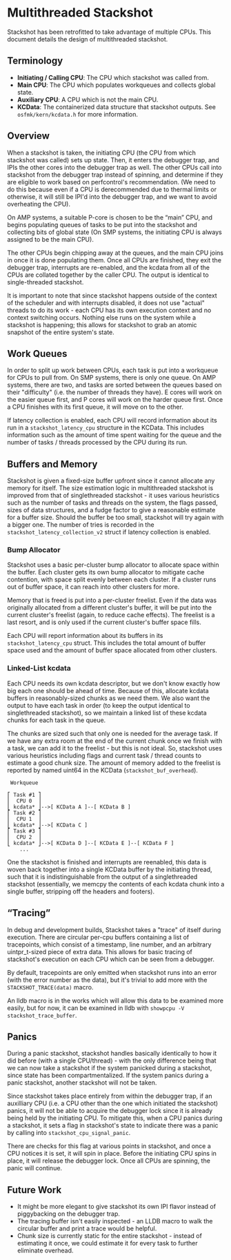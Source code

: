 # Multithreaded Stackshot

Stackshot has been retrofitted to take advantage of multiple CPUs. This document
details the design of multithreaded stackshot.

## Terminology

- **Initiating / Calling CPU**: The CPU which stackshot was called from.
- **Main CPU**: The CPU which populates workqueues and collects global state.
- **Auxiliary CPU**: A CPU which is not the main CPU.
- **KCData**: The containerized data structure that stackshot outputs. See
  `osfmk/kern/kcdata.h` for more information.

## Overview

When a stackshot is taken, the initiating CPU (the CPU from which stackshot was
called) sets up state. Then, it enters the debugger trap, and IPIs the other
cores into the debugger trap as well. The other CPUs call into stackshot from
the debugger trap instead of spinning, and determine if they are eligible to
work based on perfcontrol's recommendation. (We need to do this because even if
a CPU is derecommended due to thermal limits or otherwise, it will still be
IPI'd into the debugger trap, and we want to avoid overheating the CPU).

On AMP systems, a suitable P-core is chosen to be the “main” CPU, and begins
populating queues of tasks to be put into the stackshot and collecting bits of
global state (On SMP systems, the initiating CPU is always assigned to be the
main CPU).

The other CPUs begin chipping away at the queues, and the main CPU joins
in once it is done populating them. Once all CPUs are finished, they exit the
debugger trap, interrupts are re-enabled, and the kcdata from all of the CPUs
are collated together by the caller CPU. The output is identical to
single-threaded stackshot.

It is important to note that since stackshot happens outside of the context of
the scheduler and with interrupts disabled, it does not use "actual" threads to
do its work - each CPU has its own execution context and no context switching
occurs. Nothing else runs on the system while a stackshot is happening; this
allows for stackshot to grab an atomic snapshot of the entire system's state.

## Work Queues

In order to split up work between CPUs, each task is put into a workqueue for
CPUs to pull from. On SMP systems, there is only one queue. On AMP systems,
there are two, and tasks are sorted between the queues based on their
"difficulty" (i.e. the number of threads they have). E cores will work on the
easier queue first, and P cores will work on the harder queue first. Once a CPU
finishes with its first queue, it will move on to the other.

If latency collection is enabled, each CPU will record information about its run
in a `stackshot_latency_cpu` structure in the KCData. This includes information
such as the amount of time spent waiting for the queue and the number of tasks /
threads processed by the CPU during its run.

## Buffers and Memory

Stackshot is given a fixed-size buffer upfront since it cannot allocate any
memory for itself. The size estimation logic in multithreaded stackshot is
improved from that of singlethreaded stackshot - it uses various heuristics such
as the number of tasks and threads on the system, the flags passed, sizes of
data structures, and a fudge factor to give a reasonable estimate for a buffer
size. Should the buffer be too small, stackshot will try again with a bigger
one. The number of tries is recorded in the `stackshot_latency_collection_v2`
struct if latency collection is enabled.

### Bump Allocator

Stackshot uses a basic per-cluster bump allocator to allocate space within the
buffer. Each cluster gets its own bump allocator to mitigate cache contention,
with space split evenly between each cluster. If a cluster runs out of buffer
space, it can reach into other clusters for more.

Memory that is freed is put into a per-cluster freelist. Even if the data was
originally allocated from a different cluster's buffer, it will be put into the
current cluster's freelist (again, to reduce cache effects). The freelist is a
last resort, and is only used if the current cluster's buffer space fills.

Each CPU will report information about its buffers in its
`stackshot_latency_cpu` struct. This includes the total amount of buffer space
used and the amount of buffer space allocated from other clusters. 

### Linked-List kcdata

Each CPU needs its own kcdata descriptor, but we don't know exactly how big each
one should be ahead of time. Because of this, allocate kcdata buffers in
reasonably-sized chunks as we need them. We also want the output to have each
task in order (to keep the output identical to singlethreaded stackshot), so we
maintain a linked list of these kcdata chunks for each task in the queue.

The chunks are sized such that only one is needed for the average task. If we
have any extra room at the end of the current chunk once we finish with a task,
we can add it to the freelist - but this is not ideal. So, stackshot uses
various heuristics including flags and current task / thread counts to estimate
a good chunk size. The amount of memory added to the freelist is reported by
named uint64 in the KCData (`stackshot_buf_overhead`).

```
 Workqueue

⎡ Task #1 ⎤
⎢  CPU 0  ⎥
⎣ kcdata* ⎦-->[ KCData A ]--[ KCData B ]
⎡ Task #2 ⎤
⎢  CPU 1  ⎥
⎣ kcdata* ⎦-->[ KCData C ]
⎡ Task #3 ⎤
⎢  CPU 2  ⎥
⎣ kcdata* ⎦-->[ KCData D ]--[ KCData E ]--[ KCData F ]
    ...
```

One the stackshot is finished and interrupts are reenabled, this data is woven
back together into a single KCData buffer by the initiating thread, such that it
is indistinguishable from the output of a singlethreaded stackshot (essentially,
we memcpy the contents of each kcdata chunk into a single buffer, stripping off
the headers and footers).

## “Tracing”

In debug and development builds, Stackshot takes a "trace" of itself during
execution. There are circular per-cpu buffers containing a list of tracepoints,
which consist of a timestamp, line number, and an arbitrary uintpr_t-sized piece
of extra data. This allows for basic tracing of stackshot's execution on each
CPU which can be seen from a debugger.

By default, tracepoints are only emitted when stackshot runs into an error (with
the error number as the data), but it's trivial to add more with the
`STACKSHOT_TRACE(data)` macro.

An lldb macro is in the works which will allow this data to be examined more
easily, but for now, it can be examined in lldb with `showpcpu -V
stackshot_trace_buffer`.

## Panics

During a panic stackshot, stackshot handles basically identically to how it did
before (with a single CPU/thread) - with the only difference being that we can
now take a stackshot if the system panicked during a stackshot, since state has
been compartmentalized. If the system panics during a panic stackshot, another
stackshot will not be taken.

Since stackshot takes place entirely from within the debugger trap, if an
auxilliary CPU (i.e. a CPU other than the one which initiated the stackshot)
panics, it will not be able to acquire the debugger lock since it is already
being held by the initiating CPU. To mitigate this, when a CPU panics during a
stackshot, it sets a flag in stackshot's state to indicate there was a panic by
calling into `stackshot_cpu_signal_panic`.

There are checks for this flag at various points in stackshot, and once a CPU
notices it is set, it will spin in place. Before the initiating CPU spins in
place, it will release the debugger lock. Once all CPUs are spinning, the panic
will continue.

## Future Work

- It might be more elegant to give stackshot its own IPI flavor instead of
  piggybacking on the debugger trap.
- The tracing buffer isn't easily inspected - an LLDB macro to walk the circular
  buffer and print a trace would be helpful.
- Chunk size is currently static for the entire stackshot - instead of
  estimating it once, we could estimate it for every task to further eliminate
  overhead.
